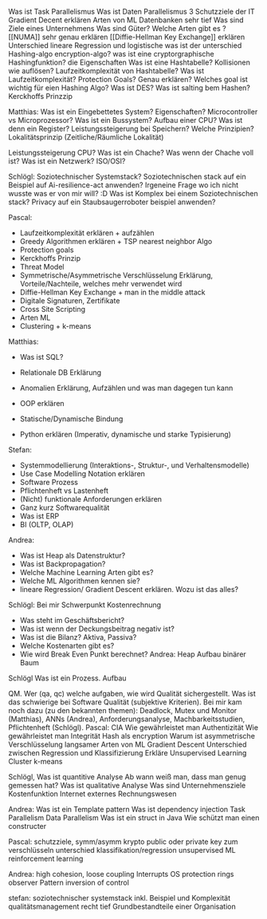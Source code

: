 
Was ist Task Parallelismus
Was ist Daten Parallelismus
3 Schutzziele der IT
Gradient Decent erklären
Arten von ML
Datenbanken sehr tief
Was sind Ziele eines Unternehmens
Was sind Güter? Welche Arten gibt es ?
[[NUMA]] sehr genau erklären
[[Diffie-Hellman Key Exchange]] erklären
Unterschied lineare Regression und logistische
was ist der unterschied Hashing-algo encryption-algo?
was ist eine cryptorgraphische Hashingfunktion? die Eigenschaften
Was ist eine Hashtabelle?
Kollisionen wie auflösen?
Laufzeitkomplexität von Hashtabelle?
Was ist Laufzeitkomplexität?
Protection Goals? Genau erklären?
Welches goal ist wichtig für eien Hashing Algo?
Was ist DES?
Was ist salting bem Hashen?
Kerckhoffs Prinzzip

Matthias:
Was ist ein Eingebettetes System? Eigenschaften?
Microcontroller vs Microprozessor?
Was ist ein Bussystem?
Aufbau einer CPU?
Was ist denn ein Register?
Leistungssteigerung bei Speichern? Welche Prinzipien?
Lokalitätsprinzip
(Zeitliche/Räumliche Lokalität)

Leistungssteigerung CPU?
Was ist ein Chache?
Was wenn der Chache voll ist?
Was ist ein Netzwerk? ISO/OSI?

Schlögl:
Soziotechnischer Systemstack?
Soziotechnischen stack auf ein Beispiel auf Ai-resilience-act anwenden?
Irgeneine Frage wo ich nicht wusste was er von mir will? :D
Was ist Komplex bei einem Soziotechnischen stack?
Privacy auf ein Staubsaugerroboter beispiel anwenden?

Pascal:
- Laufzeitkomplexität erklären + aufzählen
- ⁠Greedy Algorithmen erklären + TSP nearest neighbor Algo
- ⁠Protection goals
- ⁠Kerckhoffs Prinzip
- ⁠Threat Model
- ⁠Symmetrische/Asymmetrische Verschlüsselung Erklärung, Vorteile/Nachteile, welches
mehr verwendet wird
- Diffie-Hellman Key Exchange + man in the middle attack
- ⁠Digitale Signaturen, Zertifikate
- ⁠Cross Site Scripting
- ⁠Arten ML
- ⁠Clustering + k-means

Matthias:
- Was ist SQL?
- ⁠Relationale DB Erklärung
- ⁠Anomalien Erklärung, Aufzählen und was man dagegen tun kann
- ⁠OOP erklären

- ⁠Statische/Dynamische Bindung
- ⁠Python erklären (Imperativ, dynamische und starke Typisierung)

Stefan:
- Systemmodellierung (Interaktions-, Struktur-, und Verhaltensmodelle)
- ⁠Use Case Modelling Notation erklären
- ⁠Software Prozess
- ⁠Pflichtenheft vs Lastenheft
- ⁠(Nicht) funktionale Anforderungen erklären
- ⁠Ganz kurz Softwarequalität
- ⁠Was ist ERP
- ⁠BI (OLTP, OLAP)

Andrea:
- Was ist Heap als Datenstruktur?
- Was ist Backpropagation?
- Welche Machine Learning Arten gibt es?
- Welche ML Algorithmen kennen sie?
- lineare Regression/ Gradient Descent erklären. Wozu ist das alles?

Schlögl: Bei mir Schwerpunkt Kostenrechnung
- Was steht im Geschäftsbericht?
- Was ist wenn der Deckungsbeitrag negativ ist?
- Was ist die Bilanz? Aktiva, Passiva?
- Welche Kostenarten gibt es?
- Wie wird Break Even Punkt berechnet?
Andrea:
Heap
Aufbau binärer Baum

Schlögl
Was ist ein Prozess. Aufbau

QM. Wer (qa, qc) welche aufgaben, wie wird Qualität sichergestellt. Was ist das schwierige
bei Software Qualität (subjektive Kriterien).
Bei mir kam noch dazu (zu den bekannten themen): Deadlock, Mutex und Monitor
(Matthias), ANNs (Andrea), Anforderungsanalyse, Machbarkeitsstudien, Pflichtenheft
(Schlögl).
Pascal:
CIA
Wie gewährleistet man Authentizität
Wie gewährleistet man Integrität
Hash als encryption
Warum ist asymmetrische Verschlüsselung langsamer
Arten von ML
Gradient Descent
Unterschied zwischen Regression und Klassifizierung
Erkläre Unsupervised Learning
Cluster k-means

Schlögl,
Was ist quantitive Analyse
Ab wann weiß man, dass man genug gemessen hat?
Was ist qualitative Analyse
Was sind Unternehmensziele
Kostenfunktion
Internet externes Rechnungswesen

Andrea:
Was ist ein Template pattern
Was ist dependency injection
Task Parallelism
Data Parallelism
Was ist ein struct in Java
Wie schützt man einen constructer

Pascal:
schutzziele,
symm/asymm krypto
public oder private key zum verschlüsseln
unterschied klassifikation/regression
unsupervised ML
reinforcement learning

Andrea:
high cohesion, loose coupling
Interrupts
OS protection rings
observer Pattern
inversion of control

stefan:
soziotechnischer systemstack inkl. Beispiel und Komplexität
qualitätsmanagement recht tief
Grundbestandteile einer Organisation